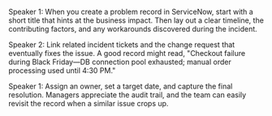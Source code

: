 Speaker 1: When you create a problem record in ServiceNow, start with a short title that hints at the business impact. Then lay out a clear timeline, the contributing factors, and any workarounds discovered during the incident.

Speaker 2: Link related incident tickets and the change request that eventually fixes the issue. A good record might read, "Checkout failure during Black Friday—DB connection pool exhausted; manual order processing used until 4:30 PM."

Speaker 1: Assign an owner, set a target date, and capture the final resolution. Managers appreciate the audit trail, and the team can easily revisit the record when a similar issue crops up.
